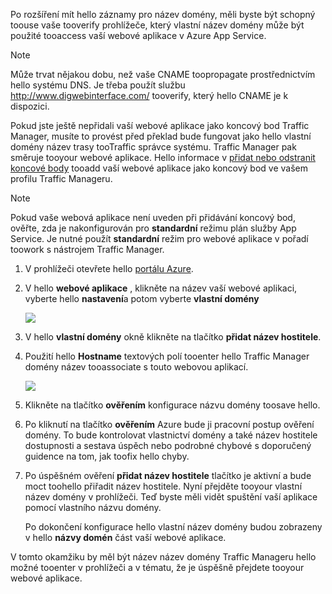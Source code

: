 Po rozšíření mít hello záznamy pro název domény, měli byste být schopný toouse vaše tooverify prohlížeče, který vlastní název domény může být použité tooaccess vaší webové aplikace v Azure App Service.

> [!NOTE]
> Může trvat nějakou dobu, než vaše CNAME toopropagate prostřednictvím hello systému DNS. Je třeba použít službu <a href="http://www.digwebinterface.com/">http://www.digwebinterface.com/</a> tooverify, který hello CNAME je k dispozici.
> 
> 

Pokud jste ještě nepřidali vaší webové aplikace jako koncový bod Traffic Manager, musíte to provést před překlad bude fungovat jako hello vlastní domény název trasy tooTraffic správce systému. Traffic Manager pak směruje tooyour webové aplikace. Hello informace v [přidat nebo odstranit koncové body](../articles/traffic-manager/traffic-manager-endpoints.md) tooadd vaší webové aplikace jako koncový bod ve vašem profilu Traffic Manageru.

> [!NOTE]
> Pokud vaše webová aplikace není uveden při přidávání koncový bod, ověřte, zda je nakonfigurován pro **standardní** režimu plán služby App Service. Je nutné použít **standardní** režim pro webové aplikace v pořadí toowork s nástrojem Traffic Manager.
> 
> 

1. V prohlížeči otevřete hello [portálu Azure](https://portal.azure.com).
2. V hello **webové aplikace** , klikněte na název vaší webové aplikaci, vyberte hello **nastavení**a potom vyberte **vlastní domény**
   
    ![](./media/custom-dns-web-site/dncmntask-cname-6.png)
3. V hello **vlastní domény** okně klikněte na tlačítko **přidat název hostitele**.
4. Použití hello **Hostname** textových polí tooenter hello Traffic Manager domény název tooassociate s touto webovou aplikací.
   
    ![](./media/custom-dns-web-site/dncmntask-cname-8.png)
5. Klikněte na tlačítko **ověřením** konfigurace názvu domény toosave hello.
6. Po kliknutí na tlačítko **ověřením** Azure bude ji pracovní postup ověření domény. To bude kontrolovat vlastnictví domény a také název hostitele dostupnosti a sestava úspěch nebo podrobné chybové s doporučený guidence na tom, jak toofix hello chyby.    
7. Po úspěšném ověření **přidat název hostitele** tlačítko je aktivní a bude moct toohello přiřadit název hostitele. Nyní přejděte tooyour vlastní název domény v prohlížeči. Teď byste měli vidět spuštění vaší aplikace pomocí vlastního názvu domény. 
   
   Po dokončení konfigurace hello vlastní název domény budou zobrazeny v hello **názvy domén** část vaší webové aplikace.

V tomto okamžiku by měl být název název domény Traffic Manageru hello možné tooenter v prohlížeči a v tématu, že je úspěšně přejdete tooyour webové aplikace.

